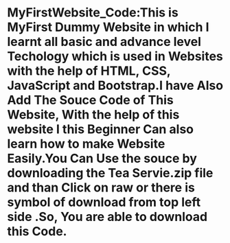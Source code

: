 # MyFirstWebsite_Code:This is MyFirst Dummy Website in which I learnt all basic and advance level Techology which is used in Websites with the help of HTML, CSS, JavaScript and Bootstrap.I have Also Add The Souce Code of This Website, With the help of this website I this Beginner Can also learn how to make Website Easily.You Can Use the souce by downloading the Tea Servie.zip file and than Click on raw or there is symbol of  download from top left side .So, You are able to download this Code.

